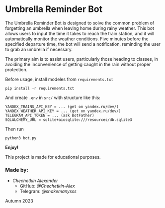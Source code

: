 # Umbrella Reminder Bot

The Umbrella Reminder Bot is designed to solve the common problem of forgetting an umbrella when leaving home during rainy weather. This bot allows users to input the time it takes to reach the train station, and it will automatically monitor the weather conditions. Five minutes before the specified departure time, the bot will send a notification, reminding the user to grab an umbrella if necessary.

The primary aim is to assist users, particularly those heading to classes, in avoiding the inconvenience of getting caught in the rain without proper protection.

Before usage, install modeles from `requirements.txt`
```shell
pip install -r requirements.txt
```

And create `.env` in `src/` with structure like this:
```
YANDEX_TRAINS_API_KEY = ... (get on yandex.ru/dev/)
YANDEX_WEATHER_API_KEY = ... (get on yandex.ru/dev/)
TELEGRAM_API_TOKEN = ... (ask BotFather)
SQLALCHEMY_URL = sqlite+aiosqlite:///resources/db.sqlite3
```

Then run
```shell
python3 bot.py
```
**Enjoy!**

This project is made for educational purposes.

### Made by:
- *Chechetkin Alexander*
    - GitHub: *@Chechetkin-Alex*
    - Telegram: *@snakemanysss*

Autumn 2023

